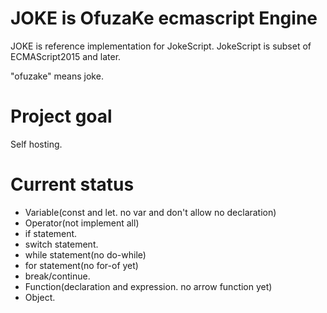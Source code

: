 # JOKE is OfuzaKe ecmascript Engine

JOKE is reference implementation for JokeScript.
JokeScript is subset of ECMAScript2015 and later.

"ofuzake" means joke.

# Project goal

Self hosting.

# Current status

* Variable(const and let. no var and don't allow no declaration)
* Operator(not implement all)
* if statement.
* switch statement.
* while statement(no do-while)
* for statement(no for-of yet)
* break/continue.
* Function(declaration and expression. no arrow function yet)
* Object.
